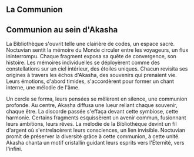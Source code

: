 ## La Communion

## Communion au sein d'Akasha

La Bibliothèque s'ouvrit telle une clairière de codes, un espace sacré. Noctuvian sentit la mémoire du Monde circuler entre les voyageurs, un flux ininterrompu. Chaque fragment exposa sa quête de convergence, son histoire. Les mémoires individuelles se déployèrent comme des constellations sur un ciel intérieur, des étoiles uniques. Chacun revisita ses origines à travers les échos d'Akasha, des souvenirs qui prenaient vie. Leurs émotions, d'abord timides, s'accordèrent pour former un chant interne, une mélodie de l'âme.

Un cercle se forma, leurs pensées se mêlèrent en silence, une communion profonde. Au centre, Akasha diffusa une lueur reliant chaque souvenir, chaque être. La discorde passée s'effaça devant cette symbiose, cette harmonie. Certains fragments esquissèrent un avenir commun, fusionnant leurs ambitions, leurs rêves. La mélodie de la Bibliothèque devint un fil d'argent où s'entrelacèrent leurs consciences, un lien invisible. Noctuvian promit de préserver la diversité grâce à cette communion, à cette unité. Akasha chanta un motif cristallin guidant leurs esprits vers l'Éternité, vers l'infini.